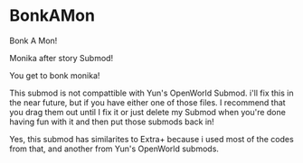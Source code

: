 # BonkAMon
Bonk A Mon!

Monika after story Submod! 

You get to bonk monika!

This submod is not compattible with Yun's OpenWorld Submod. i'll fix this in the near future, but if you have either one of those files. I recommend that you drag them out until I fix it or just delete my Submod when you're done having fun with it and then put those submods back in!

Yes, this submod has similarites to Extra+ because i used most of the codes from that, and another from Yun's OpenWorld submods.
